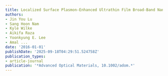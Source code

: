 ```yaml
---
title: Localized Surface Plasmon-Enhanced Ultrathin Film Broad-Band Nanoporous Absorbers
authors:
- Jin You Lu
- Sang Hoon Nam
- Kyle Wilke
- Aikifa Raza
- Yoonkyung E. Lee
- Amal ...
date: '2016-01-01'
publishDate: '2025-09-18T04:29:51.524758Z'
publication_types:
- article-journal
publication: '*Advanced Optical Materials, 10.1002/adom.*'
---
```

